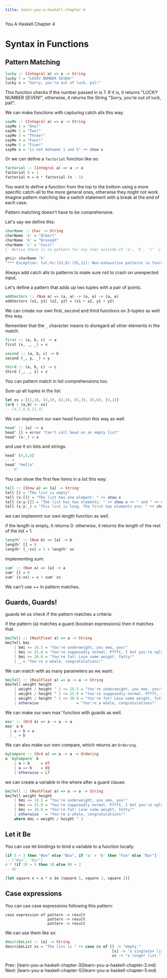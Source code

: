 ```yaml
---
title: learn-you-a-haskell-chapter-4
---
```


You A Haskell Chapter 4

# Syntax in Functions

## Pattern Matching

```hs
lucky :: (Integral a) => a -> String
lucky 7 = "LUCKY NUMBER SEVEN!"
lucky x = "Sorry, you're out of luck, pal!"
```

This function checks if the number passed in is 7. If it is, it returns
\"LUCKY NUMBER SEVEN!\", otherwise, it returns the String \"Sorry,
you\'re out of luck, pal!\".

We can make functions with capturing catch alls this way.

```hs
sayMe :: (Integral a) => a -> String
sayMe 1 = "One!"
sayMe 2 = "Two!"
sayMe 3 = "Three!"
sayMe 4 = "Four!"
sayMe 5 = "Five!"
sayMe x = "is not between 1 and 5" ++ show x
```

Or we can define a `factorial` function like so:

```hs
factorial :: (Integral a) => a -> a
factorial 0 = 1
factorial n = n * factorial (n - 1)
```

You want to define a function from the top to the bottom using a more
specific catch-all to the more general ones, otherwise they might not
work. Imagine pattern matching like a switch statement with a break at
the end of each case.

Pattern matching doesn\'t have to be comprehensive.

Let\'s say we define this:

```hs
charName :: Char -> String
charName 'a' = "Albert"
charName 'b' = "Broseph"
charName 'c' = "Cecil"
{- Notice there is no pattern for any char outside of 'a', 'b', 'c' -}
```

```sh
ghci> charName 'h'
"*** Exception: tut.hs:(53,0)-(55,21): Non-exhaustive patterns in function charName
```

Always add catch alls to patterns to make sure not to crash on
unexpected input.

Let\'s define a pattern that adds up two tuples with a pair of points.

```hs
addVectors :: (Num a) => (a, a) -> (a, a) -> (a, a)
addVectors (x1, y1) (x2, y2) = (x1 + x2, y1 + y2)
```

We can create our own first, second and third functions on 3-tuples as
well this way.

Remember that the `_` character means to disregard all other elements in
the match.

```hs
first :: (a, b, c) -> a
first (x, _, _) = x

second :: (a, b, c) -> b
second (_, y, _) = y

third :: (a, b, c) -> c
third (_, _, z) = z
```

You can pattern match in list comprehensions too.

Sum up all tuples in the list:

```hs
let xs = [(1,3), (4,3), (2,4), (5,3), (5,6), (3,1)]
[a+b | (a,b) <- xs]
-- [4,7,6,8,11,4]
```

We can implement our own head function this way as well

```hs
head' :: [a] -> a
head' [] = error "Can't call head on an empty list"
head' (x:_) = x
```

and use it on lists and strings:

```hs
head' [4,5,6]
-- 4
head' "Hello"
-- 'H'
```

You can show the first few items in a list this way:

```hs
tell :: (Show a) => [a] -> String
tell [] = "The list is empty"
tell (x:[]) = "The list has one element: " ++ show x
tell (x:y:[]) = "The list has two elements: " ++ show x ++ " and " ++ show y
tell (x:y:_) = "This list is long. The first two elements are: " ++ show x ++ " and " ++ show y
```

we can impleemnt our own length function as well.

if the length is empty, it returns 0. otherwise, it returns the length
of the rest of the list + 1.

```hs
length' :: (Num b) => [a] -> b
length' [] = 0
length' (_:xs) = 1 + length' xs
```

implementing sum:

```hs
sum' :: (Num a) => [a] -> a
sum' [] = 0
sum' (x:xs) = x + sum' xs
```

We can\'t use ++ in pattern matches.

## Guards, Guards!

guards let us check if the pattern matches a criteria:

if the pattern (a) matches a guard (boolean expressions) then it matches
that.

```hs
bmiTell :: (RealFloat a) => a -> String
bmiTell bmi
    | bmi <= 18.5 = "You're underweight, you emo, you!"
    | bmi <= 25.0 = "You're supposedly normal. Pffft, I bet you're ugly!"
    | bmi <= 30.0 = "You're fat! Lose some weight, fatty!"
    | _ = "You're a whale, congratulations!"
```

We can match with as many parameters as we want:

```hs
bmiTell :: (RealFloat a) => a -> a -> String
bmiTell weight height
    | weight / height ^ 2 <= 18.5 = "You're underweight, you emo, you!"
    | weight / height ^ 2 <= 25.0 = "You're supposedly normal. Pffft, I bet you're ugly!"
    | weight / height ^ 2 <= 30.0 = "You're fat! Lose some weight, fatty!"
    | otherwise                 = "You're a whale, congratulations!"
```

We can make our own max\' function with guards as well.

```hs
max' :: (Ord a) => a -> a -> a
max' a b
  | a > b = a
  | _ = b
```

We can also make our own compare, which returns an `Ordering`.

```hs
myCompare :: (Ord a) => a -> a -> Ordering
a `myCompare` b
    | a > b     = GT
    | a == b    = EQ
    | otherwise = LT
```

we can create a variable in the where after a guard clause:

```hs
bmiTell :: (RealFloat a) => a -> a -> String
bmiTell weight height
    | bmi <= 18.5 = "You're underweight, you emo, you!"
    | bmi <= 25.0 = "You're supposedly normal. Pffft, I bet you're ugly!"
    | bmi <= 30.0 = "You're fat! Lose some weight, fatty!"
    | otherwise   = "You're a whale, congratulations!"
    where bmi = weight / height ^ 2
```

## Let it Be

You can use let bindings to bind a variable to a function locally.

```hs
[if 5 > 3 then "Woo" else "Boo", if 'a' > 'b' then "Foo" else "Bar"]
-- ["Woo", "Bar"]
4 * (if 10 > 5 then 10 else 0) + 2
-- 42
```

```hs
[let square x = x * x in (square 5, square 3, square 2)]
```

## Case expressions

You can use case expressions following this pattern:

    case expression of pattern -> result
                       pattern -> result
                       pattern -> result

We can use them like so:

```hs
describeList :: [a] -> String
describeList xs = "The list is " ++ case xs of [] -> "empty."
                                                [x] -> "a singleton list."
                                                xs -> "a longer list."
```

Prev:
\[learn-you-a-haskell-chapter-3](learn-you-a-haskell-chapter-3.md)
Next:
\[learn-you-a-haskell-chapter-5](learn-you-a-haskell-chapter-5.md)
